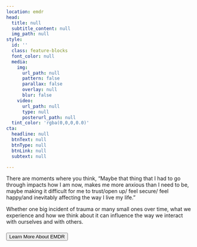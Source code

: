 ```yaml
---
location: emdr
head:
  title: null
  subtitle_content: null
  img_path: null
style:
  id: ''
  class: feature-blocks
  font_color: null
  media:
    img:
      url_path: null
      pattern: false
      parallax: false
      overlay: null
      blur: false
    video:
      url_path: null
      type: null
      posterurl_path: null
  tint_color: 'rgba(0,0,0,0.0)'
cta:
  headline: null
  btnText: null
  btnType: null
  btnLink: null
  subtext: null

---
```


<div class="d-flex align-items-center justify-content-around row">
<div class="col-sm-10 col-md-8 col-lg-6">
<p>There are moments where you think, &ldquo;Maybe that thing that I had to go through impacts how I am now, makes me more anxious than I need to be, maybe making it difficult for me to trust/open up/ feel secure/ feel happy/and inevitably affecting the way I live my life.&rdquo;</p>
<p>Whether one big incident of trauma or many small ones over time, what we experience and how we think about it can influence the way we interact with ourselves and with others.</p>
</div>
<div class="col-12 d-flex align-items-center justify-content-around" style="margin-top: 1.5em;"><a href="https://www.emdria.org/page/what_is_emdr_therapy" target="_blank" rel="noopener"><button class="request-button">Learn More About EMDR</button></a></div>
</div>

